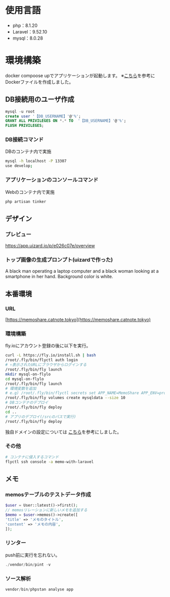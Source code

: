 
# 使用言語
- php：8.1.20
- Laravel：9.52.10
- mysql：8.0.28

# 環境構築

docker compoose upでアプリケーションが起動します。
※[こちら](https://qiita.com/hitotch/items/aa319c49d625c2a9b65e)を参考にDockerファイルを作成しました。

  
## DB接続用のユーザ作成

```sql
mysql -u root
create user '【DB_USERNAME】'@'%';
GRANT ALL PRIVILEGES ON *.* TO  '【DB_USERNAME】'@'%';
FLUSH PRIVILEGES;
```

### DB接続コマンド
DBのコンテナ内で実施
```sh
mysql -h localhost -P 13307
use develop;
```

### アプリケーションのコンソールコマンド
Webのコンテナ内で実施
```sh
php artisan tinker
```

## デザイン

### プレビュー
https://app.uizard.io/p/e026c07e/overview  

### トップ画像の生成プロンプト(uizardで作った)
A black man operating a laptop computer and a black woman looking at a smartphone in her hand. Background color is white.

## 本番環境

### URL
[https://memoshare.catnote.tokyo](https://memoshare.catnote.tokyo)

### 環境構築
fly.ioにアカウント登録の後に以下を実行。

```sh
curl -L https://fly.io/install.sh | bash
/root/.fly/bin/flyctl auth login
# ↑表示されたURLにブラウザからログインする
/root/.fly/bin/fly launch
mkdir mysql-on-flylo
cd mysql-on-flylo
/root/.fly/bin/fly launch
# 環境変数を追加
# e.g) /root/.fly/bin/flyctl secrets set APP_NAME=MemoShare APP_ENV=production
/root/.fly/bin/fly volumes create mysqldata --size 10
# DBコンテナのデプロイ
/root/.fly/bin/fly deploy
cd ..
# アプリのデプロイ(/srcのパスで実行)
/root/.fly/bin/fly deploy
```

独自ドメインの設定については [こちら](https://qiita.com/Inp/items/b9696d844b1b6bb9e49a#%E3%83%89%E3%83%A1%E3%82%A4%E3%83%B3%E3%81%AE%E9%81%A9%E7%94%A8)を参考にしました。

### その他
```sh
# コンテナに侵入するコマンド
flyctl ssh console -a memo-with-laravel
```

## メモ

### memosテーブルのテストデータ作成

```php
$user = User::latest()->first();
// memosリレーションに新しいメモを追加する
$memo = $user->memos()->create([
'title' => 'メモのタイトル',
'content' => 'メモの内容',
]);
```

### リンター
push前に実行を忘れない。
```php
./vendor/bin/pint -v
```

### ソース解析
```php
vendor/bin/phpstan analyse app
```
